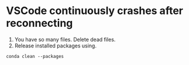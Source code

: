 # VSCode continuously crashes after reconnecting
1. You have so many files. Delete dead files.
2. Release installed packages using.
```
conda clean --packages
```
